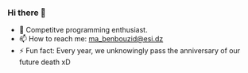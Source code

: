 ### Hi there 👋

- 🔭 Competitve programming enthusiast.
- 📫 How to reach me: ma_benbouzid@esi.dz
- ⚡ Fun fact: Every year, we unknowingly pass the anniversary of our future death xD
